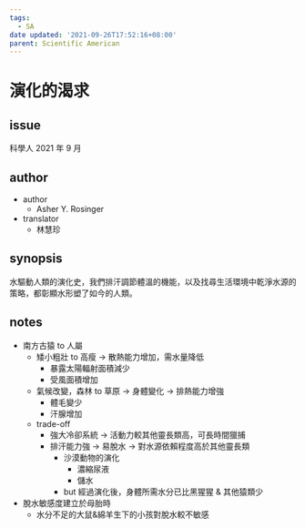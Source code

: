 ```yaml
---
tags:
  - SA
date updated: '2021-09-26T17:52:16+08:00'
parent: Scientific American
---
```

# 演化的渴求

## issue

科學人 2021 年 9 月

## author

- author
	- Asher Y. Rosinger
- translator
	- 林慧珍

## synopsis

水驅動人類的演化史，我們排汗調節體溫的機能，以及找尋生活環境中乾淨水源的策略，都彰顯水形塑了如今的人類。

## notes

- 南方古猿 to 人屬
  - 矮小粗壯 to 高瘦 → 散熱能力增加，需水量降低
    - 暴露太陽輻射面積減少
    - 受風面積增加
  - 氣候改變，森林 to 草原 → 身體變化 → 排熱能力增強
    - 體毛變少
    - 汗腺增加
  - trade-off
    - 強大冷卻系統 → 活動力較其他靈長類高，可長時間獵捕
    - 排汗能力強 → 易脫水 → 對水源依賴程度高於其他靈長類
      - 沙漠動物的演化
        - 濃縮尿液
        - 儲水
      - but 經過演化後，身體所需水分已比黑猩猩 & 其他猿類少
- 脫水敏感度建立於母胎時
  - 水分不足的大鼠&綿羊生下的小孩對脫水較不敏感
